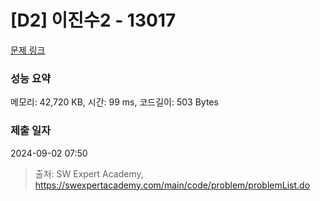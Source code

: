 # [D2] 이진수2 - 13017 

[문제 링크](https://swexpertacademy.com/main/code/problem/problemDetail.do?contestProbId=AXwz6r6qAKUDFASZ) 

### 성능 요약

메모리: 42,720 KB, 시간: 99 ms, 코드길이: 503 Bytes

### 제출 일자

2024-09-02 07:50



> 출처: SW Expert Academy, https://swexpertacademy.com/main/code/problem/problemList.do
